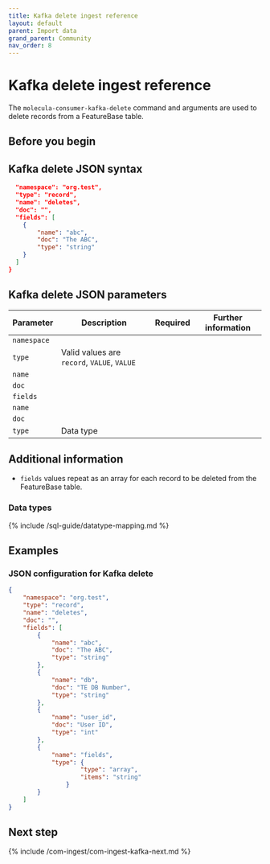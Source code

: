 ```yaml
---
title: Kafka delete ingest reference
layout: default
parent: Import data
grand_parent: Community
nav_order: 8
---
```


# Kafka delete ingest reference

The `molecula-consumer-kafka-delete` command and arguments are used to delete records from a FeatureBase table.

## Before you begin



## Kafka delete JSON syntax

```json
  "namespace": "org.test",
  "type": "record",
  "name": "deletes",
  "doc": "",
  "fields": [
    {
        "name": "abc",
        "doc": "The ABC",
        "type": "string"
    }
  ]
}
```

## Kafka delete JSON parameters

| Parameter | Description | Required | Further information |
|---|---|---|---|
| `namespace` |  |  |  |
| `type` | Valid values are `record`, `VALUE`, `VALUE` |  |  |
| `name` |  |  |  |
| `doc` |  |  |  |
| `fields` |  |  |  |
| `name` |  |  |  |
| `doc` |  |  |  |
| `type` | Data type |  |  |

## Additional information

* `fields` values repeat as an array for each record to be deleted from the FeatureBase table.

### Data types

{% include /sql-guide/datatype-mapping.md %}

## Examples

### JSON configuration for Kafka delete

```json
{
	"namespace": "org.test",
	"type": "record",
	"name": "deletes",
	"doc": "",
	"fields": [
    	{
        	"name": "abc",
        	"doc": "The ABC",
        	"type": "string"
    	},
    	{
        	"name": "db",
        	"doc": "TE DB Number",
        	"type": "string"
    	},
    	{
        	"name": "user_id",
        	"doc": "User ID",
        	"type": "int"
    	},
    	{
        	"name": "fields",
        	"type": {
                	"type": "array",
                	"items": "string"
            	}
    	}
	]
}
```

## Next step

{% include /com-ingest/com-ingest-kafka-next.md %}
